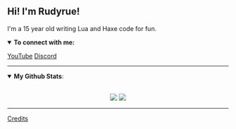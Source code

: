 ## Hi! I'm Rudyrue! 

I'm a 15 year old writing Lua and Haxe code for fun.

<details open>
<summary><b>To connect with me:</b></summary>

<p align = "center">
 
[YouTube](https://www.youtube.com/channel/UC-hFOnf0ATzQRLqCsXino0w)
[Discord](https://discordapp.com/users/369949680081174538)

</p>

</details>

---

<details open>
 <summary> <b>My Github Stats</b>: </summary>

<br>

<p align = "center">
  <img src = "https://github-readme-stats.vercel.app/api?username=Rudyrue&show_icons=true&theme=tokyonight&line_height=27">
  <img src = "https://github-readme-stats.vercel.app/api/top-langs/?username=Rudyrue&theme=tokyonight">
</p>

</details>

-----
[Credits](https://github.com/durgeshsamariya/awesome-github-profile-readme-templates/blob/master/templates/pr2tik1.md)

